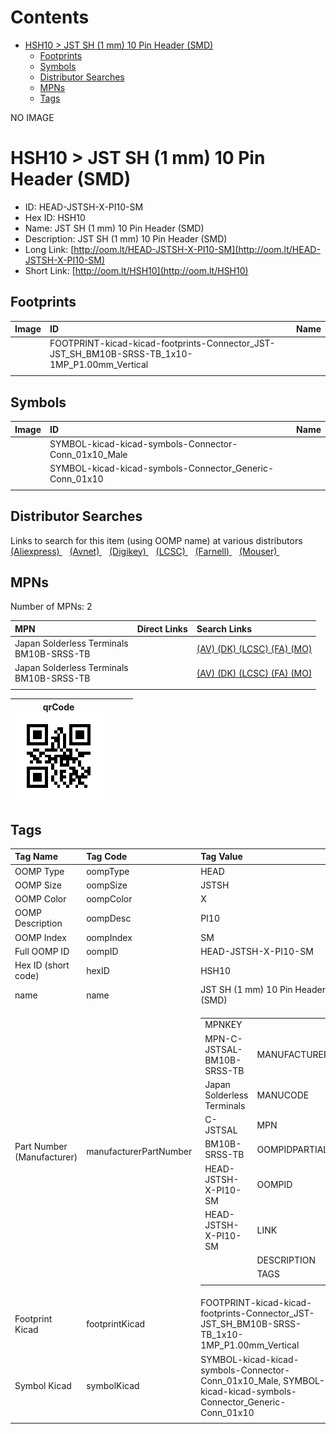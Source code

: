 



Contents
========

* [HSH10 > JST SH (1 mm) 10 Pin Header (SMD)](#hsh10--jst-sh-1-mm-10-pin-header-smd)
	* [Footprints](#footprints)
	* [Symbols](#symbols)
	* [Distributor Searches](#distributor-searches)
	* [MPNs](#mpns)
	* [Tags](#tags)
  
NO IMAGE  
# HSH10 > JST SH (1 mm) 10 Pin Header (SMD)

- ID: HEAD-JSTSH-X-PI10-SM
- Hex ID: HSH10
- Name: JST SH (1 mm) 10 Pin Header (SMD)
- Description: JST SH (1 mm) 10 Pin Header (SMD)
- Long Link: [http://oom.lt/HEAD-JSTSH-X-PI10-SM](http://oom.lt/HEAD-JSTSH-X-PI10-SM)
- Short Link: [http://oom.lt/HSH10](http://oom.lt/HSH10)

## Footprints
  

|Image|ID|Name|
| :--- | :--- | :--- |
||FOOTPRINT-kicad-kicad-footprints-Connector_JST-JST_SH_BM10B-SRSS-TB_1x10-1MP_P1.00mm_Vertical||
||||

## Symbols
  

|Image|ID|Name|
| :--- | :--- | :--- |
|![]()|SYMBOL-kicad-kicad-symbols-Connector-Conn_01x10_Male||
|![]()|SYMBOL-kicad-kicad-symbols-Connector_Generic-Conn_01x10||
||||

## Distributor Searches
  
Links to search for this item (using OOMP name) at various distributors  
[(Aliexpress) ](https://www.aliexpress.com/wholesale?SearchText=1117JST+SH+1+mm+10+Pin+Header+SMD)&nbsp;&nbsp;&nbsp;[(Avnet) ](https://www.avnet.com/shop/us/search/JST+SH+1+mm+10+Pin+Header+SMD)&nbsp;&nbsp;&nbsp;[(Digikey) ](https://www.digikey.co.uk/en/products/result?s=JST+SH+1+mm+10+Pin+Header+SMD)&nbsp;&nbsp;&nbsp;[(LCSC) ](https://www.lcsc.com/search?q=JST+SH+1+mm+10+Pin+Header+SMD)&nbsp;&nbsp;&nbsp;[(Farnell) ](https://uk.farnell.com/search?st=JST+SH+1+mm+10+Pin+Header+SMD)&nbsp;&nbsp;&nbsp;[(Mouser) ](https://www.mouser.com/c/?q=JST+SH+1+mm+10+Pin+Header+SMD)&nbsp;&nbsp;&nbsp;
## MPNs
  
Number of MPNs: 2  

|MPN|Direct Links|Search Links|
| :--- | :--- | :--- |
|Japan Solderless Terminals<br>BM10B-SRSS-TB||[(AV) ](https://www.avnet.com/shop/us/search/BM10B-SRSS-TB)[(DK) ](https://www.digikey.co.uk/products/en?keywords=BM10B-SRSS-TB)[(LCSC) ](https://www.lcsc.com/search?q=BM10B-SRSS-TB)[(FA) ](https://uk.farnell.com/search?st=BM10B-SRSS-TB)[(MO) ](https://www.mouser.com/c/?q=BM10B-SRSS-TB)|
|Japan Solderless Terminals<br>BM10B-SRSS-TB||[(AV) ](https://www.avnet.com/shop/us/search/BM10B-SRSS-TB)[(DK) ](https://www.digikey.co.uk/products/en?keywords=BM10B-SRSS-TB)[(LCSC) ](https://www.lcsc.com/search?q=BM10B-SRSS-TB)[(FA) ](https://uk.farnell.com/search?st=BM10B-SRSS-TB)[(MO) ](https://www.mouser.com/c/?q=BM10B-SRSS-TB)|
||||
  

|qrCode<br>[![](https://raw.githubusercontent.com/oomlout/oomlout_OOMP_parts_V2/main/HEAD/JSTSH/X/PI10/SM/qrCode_140.png)](https://github.com/oomlout/oomlout_OOMP_parts_V2/tree/main/HEAD/JSTSH/X/PI10/SM/qrCode.png)||||
| :---: | :---: | :---: | :---: |

## Tags
  

|Tag Name|Tag Code|Tag Value|
| :--- | :--- | :--- |
|OOMP Type|oompType|HEAD|
|OOMP Size|oompSize|JSTSH|
|OOMP Color|oompColor|X|
|OOMP Description|oompDesc|PI10|
|OOMP Index|oompIndex|SM|
|Full OOMP ID|oompID|HEAD-JSTSH-X-PI10-SM|
|Hex ID (short code)|hexID|HSH10|
|name|name|JST SH (1 mm) 10 Pin Header (SMD)|
|Part Number (Manufacturer)|manufacturerPartNumber|<table><tr><td>MPNKEY</td></tr><tr><td> MPN-C-JSTSAL-BM10B-SRSS-TB</td><td> MANUFACTURER</td></tr><tr><td> Japan Solderless Terminals</td><td> MANUCODE</td></tr><tr><td> C-JSTSAL</td><td> MPN</td></tr><tr><td> BM10B-SRSS-TB</td><td> OOMPIDPARTIAL</td></tr><tr><td> HEAD-JSTSH-X-PI10-SM</td><td> OOMPID</td></tr><tr><td> HEAD-JSTSH-X-PI10-SM</td><td> LINK</td></tr><tr><td> </td><td> DESCRIPTION</td></tr><tr><td> </td><td> TAGS</td></tr><tr><td> </td></tr></table></td><td> <table><tr><td>MPNKEY</td></tr><tr><td> MPN-C-JSTSAL-BM10B-SRSS-TB</td><td> MANUFACTURER</td></tr><tr><td> Japan Solderless Terminals</td><td> MANUCODE</td></tr><tr><td> C-JSTSAL</td><td> MPN</td></tr><tr><td> BM10B-SRSS-TB</td><td> OOMPIDPARTIAL</td></tr><tr><td> HEAD-JSTSH-X-PI10-SM</td><td> OOMPID</td></tr><tr><td> HEAD-JSTSH-X-PI10-SM</td><td> LINK</td></tr><tr><td> </td><td> DESCRIPTION</td></tr><tr><td> </td><td> TAGS</td></tr><tr><td> </td></tr></table>|
|Footprint Kicad|footprintKicad|FOOTPRINT-kicad-kicad-footprints-Connector_JST-JST_SH_BM10B-SRSS-TB_1x10-1MP_P1.00mm_Vertical|
|Symbol Kicad|symbolKicad|SYMBOL-kicad-kicad-symbols-Connector-Conn_01x10_Male, SYMBOL-kicad-kicad-symbols-Connector_Generic-Conn_01x10|
||||
